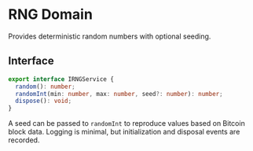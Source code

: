 # RNG Domain

Provides deterministic random numbers with optional seeding.

## Interface
```ts
export interface IRNGService {
  random(): number;
  randomInt(min: number, max: number, seed?: number): number;
  dispose(): void;
}
```

A seed can be passed to `randomInt` to reproduce values based on Bitcoin block data. Logging is minimal, but initialization and disposal events are recorded.
